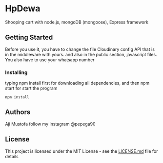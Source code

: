 # HpDewa
Shooping cart with node.js, mongoDB (mongoose), Express framework

## Getting Started

Before you use it, you have to change the file Cloudinary config API that is in the middleware with yours. and also in the public section, javascript files. You also have to use your whatsapp number

### Installing

typing npm install first for downloading all dependencies, and then npm start for start the program

```
npm install
```

## Authors

Aji Mustofa follow my instagram @pepega90

## License

This project is licensed under the MIT License - see the [LICENSE.md](LICENSE.md) file for details
